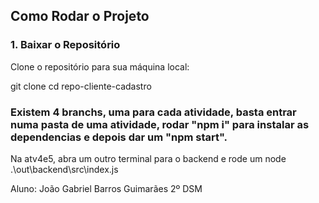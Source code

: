 ## Como Rodar o Projeto

### 1. Baixar o Repositório

Clone o repositório para sua máquina local:


git clone
cd repo-cliente-cadastro

### Existem 4 branchs, uma para cada atividade, basta entrar numa pasta de uma atividade, rodar "npm i" para instalar as dependencias e depois dar um "npm start".

Na atv4e5, abra um outro terminal para o backend e rode um node .\out\backend\src\index.js


Aluno: João Gabriel Barros Guimarães 2º DSM
